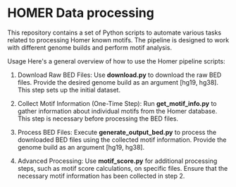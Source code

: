 # HOMER Data processing

This repository contains a set of Python scripts to automate various tasks related to processing Homer known motifs. The pipeline is designed to work with different genome builds and perform motif analysis.

Usage
Here's a general overview of how to use the Homer pipeline scripts:

1. Download Raw BED Files: Use **download.py** to download the raw BED files. Provide the desired genome build as an argument [hg19, hg38]. This step sets up the initial dataset.

2. Collect Motif Information (One-Time Step): Run **get_motif_info.py** to gather information about individual motifs from the Homer database. This step is necessary before processing the BED files.

3. Process BED Files: Execute **generate_output_bed.py** to process the downloaded BED files using the collected motif information. Provide the genome build as an argument [hg19, hg38].
4. Advanced Processing: Use **motif_score.py** for additional processing steps, such as motif score calculations, on specific files. Ensure that the necessary motif information has been collected in step 2.

